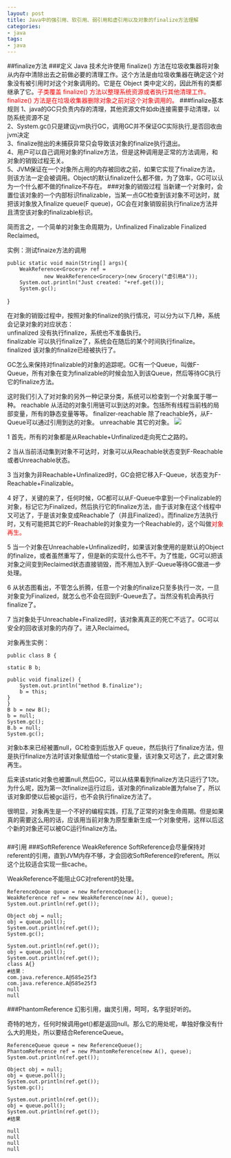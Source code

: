 ```yaml
---
layout: post
title: Java中的强引用、软引用、弱引用和虚引用以及对象的finalize方法理解
categories:
- java
tags:
- java
---
```

##finalize方法
###定义
Java 技术允许使用 finalize() 方法在垃圾收集器将对象从内存中清除出去之前做必要的清理工作。这个方法是由垃圾收集器在确定这个对象没有被引用时对这个对象调用的。它是在 Object 类中定义的，因此所有的类都继承了它。<font color="red">子类覆盖 finalize() 方法以整理系统资源或者执行其他清理工作。finalize() 方法是在垃圾收集器删除对象之前对这个对象调用的。</font> 
###finalize基本规则
1、java的GC只负责内存的清理，其他资源文件如db连接需要手动清理，以防系统资源不足
<br>2、System.gc()只是建议jvm执行GC，调用GC并不保证GC实际执行,是否回收由jvm决定
<br>3、finalize抛出的未捕获异常只会导致该对象的finalize执行退出。 
<br>4、用户可以自己调用对象的finalize方法，但是这种调用是正常的方法调用，和对象的销毁过程无关。 
<br>5、JVM保证在一个对象所占用的内存被回收之前，如果它实现了finalize方法，则该方法一定会被调用。Object的默认finalize什么都不做，为了效率，GC可以认为一个什么都不做的finalize不存在。 
###对象的销毁过程
当新建一个对象时，会置位该对象的一个内部标识finalizable，当某一点GC检查到该对象不可达时，就把该对象放入finalize queue(F queue)，GC会在对象销毁前执行finalize方法并且清空该对象的finalizable标识。 

简而言之，一个简单的对象生命周期为，Unfinalized Finalizable Finalized Reclaimed。 

实例：测试finaize方法的调用
	
	

	public static void main(String[] args){
        WeakReference<Grocery> ref =
                new WeakReference<Grocery>(new Grocery("虚引用A"));
        System.out.println("Just created: "+ref.get());
        System.gc();
   }
   
   
在对象的销毁过程中，按照对象的finalize的执行情况，可以分为以下几种，系统会记录对象的对应状态： <br>
unfinalized 没有执行finalize，系统也不准备执行。 <br>
finalizable 可以执行finalize了，系统会在随后的某个时间执行finalize。 <br>
finalized 该对象的finalize已经被执行了。 

GC怎么来保持对finalizable的对象的追踪呢。GC有一个Queue，叫做F-Queue，所有对象在变为finalizable的时候会加入到该Queue，然后等待GC执行它的finalize方法。 

这时我们引入了对对象的另外一种记录分类，系统可以检查到一个对象属于哪一种。 
reachable 从活动的对象引用链可以到达的对象。包括所有线程当前栈的局部变量，所有的静态变量等等。 
finalizer-reachable 除了reachable外，从F-Queue可以通过引用到达的对象。 
unreachable 其它的对象。 
<img src="http://zhang-xzhi-xjtu.iteye.com/upload/attachment/0015/4798/cde0952b-6cb4-3124-894f-dd807b2905fc.jpg"/>

1 首先，所有的对象都是从Reachable+Unfinalized走向死亡之路的。 

2 当从当前活动集到对象不可达时，对象可以从Reachable状态变到F-Reachable或者Unreachable状态。 

3 当对象为非Reachable+Unfinalized时，GC会把它移入F-Queue，状态变为F-Reachable+Finalizable。 

4 好了，关键的来了，任何时候，GC都可以从F-Queue中拿到一个Finalizable的对象，标记它为Finalized，然后执行它的finalize方法，由于该对象在这个线程中又可达了，于是该对象变成Reachable了（并且Finalized）。而finalize方法执行时，又有可能把其它的F-Reachable的对象变为一个Reachable的，这个叫做<font color="red">对象再生。 </font>

5 当一个对象在Unreachable+Unfinalized时，如果该对象使用的是默认的Object的finalize，或者虽然重写了，但是新的实现什么也不干。为了性能，GC可以把该对象之间变到Reclaimed状态直接销毁，而不用加入到F-Queue等待GC做进一步处理。 

6 从状态图看出，不管怎么折腾，任意一个对象的finalize只至多执行一次，一旦对象变为Finalized，就怎么也不会在回到F-Queue去了。当然没有机会再执行finalize了。 

7 当对象处于Unreachable+Finalized时，该对象离真正的死亡不远了。GC可以安全的回收该对象的内存了。进入Reclaimed。 

对象再生实例：
	
	public class B {  
  
    static B b;  
  
    public void finalize() {  
        System.out.println("method B.finalize");  
        b = this;  
    }  
 	}    
    B b = new B();  
    b = null;  
    System.gc();  
    B.b = null;  
    System.gc();	
 
对象b本来已经被置null，GC检查到后放入F queue，然后执行了finalize方法，但是执行finalize方法时该对象赋值给一个static变量，该对象又可达了，此之谓对象再生。 

后来该static对象也被置null,然后GC，可以从结果看到finalize方法只运行了1次。为什么呢，因为第一次finalize运行过后，该对象的finalizable置为false了，所以该对象即使以后被gc运行，也不会执行finalize方法了。 

很明显，对象再生是一个不好的编程实践，打乱了正常的对象生命周期。但是如果真的需要这么用的话，应该用当前对象为原型重新生成一个对象使用，这样以后这个新的对象还可以被GC运行finalize方法。
###
##引用
###SoftReference WeakReference 
SoftReference会尽量保持对referent的引用，直到JVM内存不够，才会回收SoftReference的referent。所以这个比较适合实现一些cache。

WeakReference不能阻止GC对referent的处理。
	
	ReferenceQueue queue = new ReferenceQueue();
    WeakReference ref = new WeakReference(new A(), queue);
    System.out.println(ref.get());

    Object obj = null;
    obj = queue.poll();
    System.out.println(ref.get());
   	System.gc();

    System.out.println(ref.get());
    obj = queue.poll();
    System.out.println(ref.get());
    class A{}
    #结果：
    com.java.reference.A@585e25f3
	com.java.reference.A@585e25f3
	null
	null

###PhantomReference
幻影引用，幽灵引用，呵呵，名字挺好听的。 

奇特的地方，任何时候调用get()都是返回null。那么它的用处呢，单独好像没有什么大的用处，所以要结合ReferenceQueue。 

	ReferenceQueue queue = new ReferenceQueue();
    PhantomReference ref = new PhantomReference(new A(), queue);
    System.out.println(ref.get());

    Object obj = null;
    obj = queue.poll();
    System.out.println(ref.get());
    System.gc();

    System.out.println(ref.get());
    obj = queue.poll();
    System.out.println(ref.get());
    #结果
    
	null
	null
	null
	null